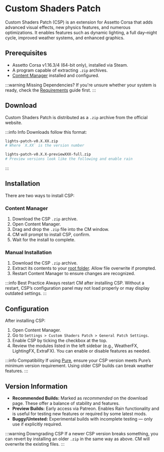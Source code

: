# Custom Shaders Patch

> <Badge type="danger" text="Outdated"/> <Badge type="warning" text="Under Review"/>

Custom Shaders Patch (CSP) is an extension for Assetto Corsa that adds advanced visual effects, new physics features, and numerous optimizations. It enables features such as dynamic lighting, a full day–night cycle, improved weather systems, and enhanced graphics.

## Prerequisites

- Assetto Corsa v1.16.3/4 (64-bit only), installed via Steam.
- A program capable of extracting `.zip` archives.
- [Content Manager](installing-cm) installed and configured.

:::warning Missing Dependencies?
If you're unsure whether your system is ready, check the [Requirements](/guides/requirements) guide first.
:::

## Download

Custom Shaders Patch is distributed as a `.zip` archive from the official website.

<DownloadCard
  title="Custom Shaders Patch"
  caption="Stable builds are free. Preview builds may require Patreon access."
  buttonLink="https://acstuff.club/patch/"
  buttonText="Download Custom Shaders Patch"
/>

:::info Info
Downloads follow this format:

```bash
lights-patch-v0.X.XX.zip
# Where `X.XX` is the version number

lights-patch-v0.X.X-previewXXX-full.zip
# Preview versions look like the following and enable rain
```
:::

## Installation

There are two ways to install CSP:

### Content Manager

1. Download the CSP `.zip` archive.
2. Open Content Manager.
3. Drag and drop the `.zip` file into the CM window.
4. CM will prompt to install CSP, confirm.
5. Wait for the install to complete.

### Manual Installation <Badge type="tip" text="Recommended"/>

1. Download the CSP `.zip` archive.
2. Extract its contents to your [root folder](/guides/modding/root-folder#find-your-root-folder). Allow file overwrite if prompted.
3. Restart Content Manager to ensure changes are recognized.

:::info Best Practice
Always restart CM after installing CSP. Without a restart, CSP’s configuration panel may not load properly or may display outdated settings.
:::

## Configuration

After installing CSP:

1. Open Content Manager.
2. Go to `Settings > Custom Shaders Patch > General Patch Settings`.
3. Enable CSP by ticking the checkbox at the top.
4. Review the modules listed in the left sidebar (e.g., WeatherFX, LightingFX, ExtraFX). You can enable or disable features as needed.

:::info Compatibility
If using [Pure](installing-pure), ensure your CSP version meets Pure’s minimum version requirement. Using older CSP builds can break weather features.
:::

## Version Information

- **Recommended Builds:** Marked as *recommended* on the download page. These offer a balance of stability and features.
- **Preview Builds:** Early access via Patreon. Enables Rain functionality and is useful for testing new features or required by some latest mods.
- **Buggy/Untested:** Experimental builds with incomplete testing — only use if explicitly required.

:::warning Downgrading CSP
If a newer CSP version breaks something, you can revert by installing an older `.zip` in the same way as above. CM will overwrite the existing files.
:::
